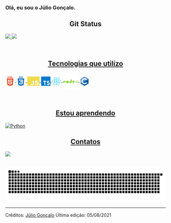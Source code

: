 ### Olá, eu sou o Júlio Gonçalo.

<div>
  <h2 align="center">Git Status</h2>
  <a href="https://github.com/julioneto09">
  <img height="180em" src="https://github-readme-stats.vercel.app/api?username=julioneto09&show_icons=true&theme=gruvbox&include_all_commits=true&count_private=true"/>
  <img height="180em" src="https://github-readme-stats.vercel.app/api/top-langs/?username=julioneto09&layout=compact&langs_count=7&theme=gruvbox"/>
</div><br>

<div style="display: inline_block"><br>
  <h2 align="center">Tecnologias que utilizo</h2>
  <img align="center" alt="HTML" height="30"  src="https://raw.githubusercontent.com/devicons/devicon/master/icons/html5/html5-plain-wordmark.svg">
  <img align="center" alt="CSS" height="30"  src="https://raw.githubusercontent.com/devicons/devicon/master/icons/css3/css3-plain-wordmark.svg">
  <img align="center" alt="JS" height="30" width="40" src="https://raw.githubusercontent.com/devicons/devicon/master/icons/javascript/javascript-plain.svg">
  <img align="center" alt="TS" height="30"  src="https://raw.githubusercontent.com/devicons/devicon/master/icons/typescript/typescript-plain.svg">  
  <img align="center" alt="React" height="30"  src="https://raw.githubusercontent.com/devicons/devicon/master/icons/react/react-original.svg"> 
  <img align="center" alt"Node" height="50" src="https://raw.githubusercontent.com/devicons/devicon/master/icons/nodejs/nodejs-plain-wordmark.svg">
  <img align="center" alt="C" height="30" width="auto" src="https://raw.githubusercontent.com/devicons/devicon/master/icons/c/c-original.svg">
  </div><br> 
  
  <div style="display: inline_block"><br>
    <h2 align="center">Estou aprendendo</h2>
    <img align="center" alt="Python" height="30" src="https://img.icons8.com/color/48/000000/python--v1.png"/>
    
  </div>  
<div>
  <h2 align="center">Contatos</h2>
  <a href="https://www.linkedin.com/in/julio-goncalo-neto" target="_blank"><img src="https://img.shields.io/badge/-LinkedIn-%230077B5?style=for-the-badge&logo=linkedin&logoColor=white" target="_blank"></a> 
</div><br>

![Snake animation](https://github.com/julioneto09/julioneto09/blob/output/github-contribution-grid-snake.svg)
  
---
Créditos: [Júlio Gonçalo](https://github.com/julioneto09)
Última edição: 05/08/2021
  
<!--
Count de visualizações
<img src="https://komarev.com/ghpvc/?username=julioneto09&color=blue" alt="julioneto09" />
-->

  



